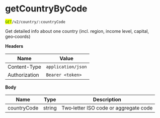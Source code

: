 # getCountryByCode

<mark style="color:green;">`GET`</mark>`/v2/country/:countryCode`

Get detailed info about one country (incl. region, income level, capital, geo‑coords)

**Headers**

| Name          | Value              |
| ------------- | ------------------ |
| Content-Type  | `application/json` |
| Authorization | `Bearer <token>`   |

**Body**

| Name        | Type   | Description                           |
| ----------- | ------ | ------------------------------------- |
| countryCode | string | Two‑letter ISO code or aggregate code |
